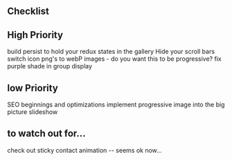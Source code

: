 ## Checklist


## High Priority
build persist to hold your redux states in the gallery
Hide your scroll bars
switch icon png's to webP images - do you want this to be progressive? 
fix purple shade in group display



## low Priority
SEO beginnings and optimizations
implement progressive image into the big picture slideshow



## to watch out for...
check out sticky contact animation -- seems ok now...